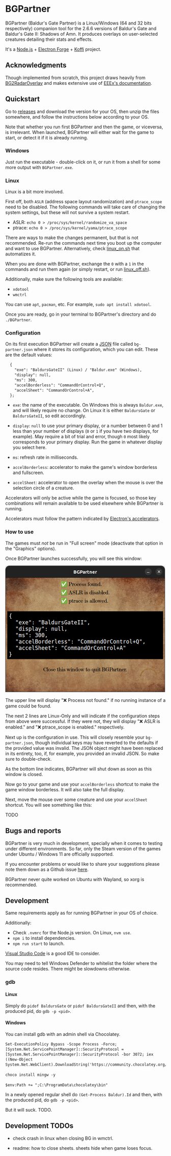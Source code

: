 # BGPartner

BGPartner (Baldur's Gate Partner) is a Linux/Windows (64 and 32 bits respectively) companion tool for the 2.6.6 versions of Baldur's Gate and Baldur's Gate II: Shadows of Amn. It produces overlays on user-selected creatures detailing their stats and effects.

It's a [Node.js](https://nodejs.org/) + [Electron Forge](https://www.electronforge.io/) + [Koffi](https://koffi.dev) project.

## Acknowledgments

Though implemented from scratch, this project draws heavily from [BG2RadarOverlay](https://github.com/tapahob/BG2RadarOverlay) and makes extensive use of [EEEx's documentation](https://eeex-docs.readthedocs.io).

## Quickstart

Go to [releases](https://github.com/gatperdut/bg-partner/releases) and download the version for your OS, then unzip the files somewhere, and follow the instructions below according to your OS.

Note that whether you run first BGPartner and then the game, or viceversa, is irrelevant. When launched, BGPartner will either wait for the game to start, or detect it if it is already running.

### Windows

Just run the executable - double-click on it, or run it from a shell for some more output with `BGPartner.exe`.

### Linux

Linux is a bit more involved.

First off, both `ASLR` (address space layout randomization) and `ptrace_scope` need to be disabled. The following commands will take care of changing the system settings, but these will not survive a system restart.

- ASLR: `echo 0 > /proc/sys/kernel/randomize_va_space`
- ptrace: `echo 0 > /proc/sys/kernel/yama/ptrace_scope`

There are ways to make the changes permanent, but that is not recommended. Re-run the commands next time you boot up the computer and want to use BGPartner. Alternatively, check [linux_on.sh](scripts/linux_on.sh) that automatizes it.

When you are done with BGPartner, exchange the `0` with a `1` in the commands and run them again (or simply restart, or run [linux_off.sh](scripts/linux_off.sh)).

Additionally, make sure the following tools are available:

- `xdotool`
- `wmctrl`

You can use `apt`, `pacman`, etc. For example, `sudo apt install xdotool`.

Once you are ready, go in your terminal to BGPartner's directory and do `./BGPartner`.

### Configuration

On its first execution BGPartner will create a [JSON](https://www.shapediver.com/blog/json-objects-explained) file called `bg-partner.json` where it stores its configuration, which you can edit. These are the default values:

```
  {
    "exe": "BaldursGateII" (Linux) / "Baldur.exe" (Windows),
    "display": null,
    "ms": 300,
    "accelBorderless": "CommandOrControl+Q",
    "accelSheet": "CommandOrControl+A",
  };

```

- `exe`: the name of the executable. On Windows this is always `Baldur.exe`, and will likely require no change. On Linux it is either `BaldursGate` or `BaldursGateII`, so edit accordingly.

- `display`: `null` to use your primary display, or a number between 0 and 1 less than your number of displays (`0` or `1` if you have two displays, for example). May require a bit of trial and error, though `0` most likely corresponds to your primary display. Run the game in whatever display you select here.

- `ms`: refresh rate in milliseconds.

- `accelBorderless`: accelerator to make the game's window borderless and fullscreen.

- `accelSheet`: accelerator to open the overlay when the mouse is over the selection circle of a creature.

Accelerators will only be active while the game is focused, so those key combinations will remain available to be used elsewhere while BGPartner is running.

Accelerators must follow the pattern indicated by [Electron's accelerators](https://www.electronjs.org/docs/latest/api/accelerator).

### How to use

The games must _not_ be run in "Full screen" mode (deactivate that option in the "Graphics" options).

Once BGPartner launches successfully, you will see this window:

![Control window](src/assets/readme/control.png)

The upper line will display "❌ Process not found." if no running instance of a game could be found.

The next 2 lines are Linux-Only and will indicate if the configuration steps from above were successful. If they were not, they will display "❌ ASLR is enabled." and "❌ ptrace_scope is enabled." respectively.

Next up is the configuration in use. This will closely resemble your `bg-partner.json`, though individual keys may have reverted to the defaults if the provided value was invalid. The JSON object might have been replaced in its entirety, too, if, for example, you provided an invalid JSON. So make sure to double-check.

As the bottom line indicates, BGPartner will shut down as soon as this window is closed.

Now go to your game and use your `accelBorderless` shortcut to make the game window borderless. It will also take the full display.

Next, move the mouse over some creature and use your `accelSheet` shortcut. You will see something like this:

TODO

## Bugs and reports

BGPartner is very much in development, specially when it comes to testing under different environments. So far, only the Steam version of the games under Ubuntu / Windows 11 are officially supported.

If you encounter problems or would like to share your suggestions please note them down as a Github issue [here](https://github.com/gatperdut/bg-partner/issues).

BGPartner never quite worked on Ubuntu with Wayland, so xorg is recommended.

## Development

Same requirements apply as for running BGPartner in your OS of choice.

Additionally:

- Check `.nvmrc` for the Node.js version. On Linux, `nvm use`.
- `npm i` to install dependencies.
- `npm run start` to launch.

[Visual Studio Code](https://code.visualstudio.com/) is a good IDE to consider.

You may need to tell Windows Defender to whitelist the folder where the source code resides. There might be slowdowns otherwise.

### gdb

#### Linux

Simply do `pidof BaldursGate` or `pidof BaldursGateII` and then, with the produced pid, do `gdb -p <pid>`.

#### Windows

You can install gdb with an admin shell via Chocolatey.

```
Set-ExecutionPolicy Bypass -Scope Process -Force; [System.Net.ServicePointManager]::SecurityProtocol = [System.Net.ServicePointManager]::SecurityProtocol -bor 3072; iex ((New-Object System.Net.WebClient).DownloadString('https://community.chocolatey.org/install.ps1'))

choco install mingw -y

$env:Path += ";C:\ProgramData\chocolatey\bin"
```

In a newly opened regular shell do `(Get-Process Baldur).Id` and then, with the produced pid, do `gdb -p <pid>`.

But it will suck. TODO.

## Development TODOs

- check crash in linux when closing BG in wmctrl.

- readme: how to close sheets. sheets hide when game loses focus.
